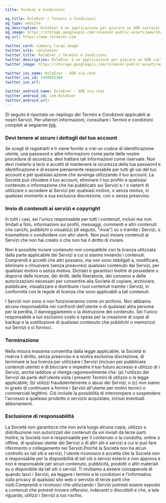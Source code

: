 ```yaml
---
title: Termini e Condizioni

og_title: RoleEver | Termini e Condizioni
og_type: website
og_description: RoleEver è un applicazione per giocare ai GDR cartacei via chat dal tuo smartphone. Tutti i strumenti necessari sono disponibili per te, dalla chat di gioco, schede personaggio, tiri di dado, integrazioni di Dungeons&Dragons 5e, sistemi personalizzati e molto altro. RoleEver è disponibile su iOS e Android!
og_image: https://storage.googleapis.com/roleever-public-assets/www/share.jpg
og_url: https://www.roleever.com

twitter_card: summary_large_image
twitter_site: \@roleever
twitter_title: RoleEver | Termini e Condizioni
twitter_description: RoleEver è un applicazione per giocare ai GDR cartacei via chat dal tuo smartphone. Tutti i strumenti necessari sono disponibili per te, dalla chat di gioco, schede personaggio, tiri di dado, integrazioni di Dungeons&Dragons 5e, sistemi personalizzati e molto altro. RoleEver è disponibile su iOS e Android!
twitter_image: https://storage.googleapis.com/roleever-public-assets/www/share.jpg

twitter_ios_name: RoleEver - GDR via chat
twitter_ios_id: 1498035308
twitter_ios_url:

twitter_android_name: RoleEver - GDR via chat
twitter_android_id: com.RoleEver
twitter_android_url:
---
```


Di seguito è riportato un riepilogo dei Termini e Condizioni applicabili ai nostri Servizi. Per ulteriori informazioni, consultare i Termini e condizioni completi al seguente [link](https://www.iubenda.com/termini-e-condizioni/32378511).

### Devi tenere al sicuro i dettagli del tuo account

Se scegli di registrarti e ti viene fornito o crei un codice di identificazione utente, una password o altre informazioni come parte delle nostre procedure di sicurezza, devi trattare tali informazioni come riservate. Non devi rivelarlo a terzi e accetti di mantenere la sicurezza della tua password e identificazione e di essere pienamente responsabile per tutti gli usi del tuo account e per qualsiasi azione che avvenga utilizzando il tuo account. La Società può chiudere il tuo account, eliminare il tuo profilo e qualsiasi contenuto o informazione che hai pubblicato sui Servizi e / o vietarti di utilizzare o accedere ai Servizi per qualsiasi motivo, o senza motivo, in qualsiasi momento a sua esclusiva discrezione, con o senza preavviso.

### Invio di contenuti ai servizi e copyright

In tutti i casi, sei l'unico responsabile per tutti i contenuti, inclusi ma non limitati a foto, informazioni sui profili, messaggi, commenti e altri contenuti che carichi, pubblichi o visualizzi (di seguito, "invia") su o tramite i Servizi, o trasmettere o condividere con altri utenti. Non puoi inviare contenuti ai Servizi che non hai creato o che non hai il diritto di inviare.

Non è possibile inviare contenuto non compatibile con la licenza utilizzata dalla parte applicabile dei Servizi a cui si stanno inviando i contenuti. Comprendi e accetti che altri possano, ma non sono obbligati a, modificare, eliminare o rimuovere (senza preavviso) qualsiasi contenuto dai Servizi, per qualsiasi motivo o senza motivo. Dichiari e garantisci inoltre di possedere o disporre delle licenze, dei diritti, delle liberatorie, dei consensi e delle autorizzazioni necessari per consentire alla Società di copiare, archiviare, pubblicare, visualizzare e distribuire i tuoi contenuti tramite i Servizi, in conformità con le regole di licenza che sono applicabili a tali contenuti.

I Servizi non sono e non funzioneranno come un archivio. Non abbiamo alcuna responsabilità nei confronti dell'utente o di qualsiasi altra persona per la perdita, il danneggiamento o la distruzione del contenuto. Sei l'unico responsabile a tuo esclusivo costo e spesa per la creazione di copie di backup e la sostituzione di qualsiasi contenuto che pubblichi o memorizzi sui Servizi o ci fornisci.

### Terminazione

Nella misura massima consentita dalla legge applicabile, la Società si riserva il diritto, senza preavviso e a nostra esclusiva discrezione, di terminare la tua licenza per utilizzare i Servizi (incluso per pubblicare contenuti utente) e di bloccare o impedire il tuo futuro accesso e utilizzo di i Servizi, anche laddove si ritenga ragionevolmente che: (a) l'utilizzo dei Servizi da parte dell'utente viola i presenti Termini di utilizzo o la legge applicabile; (b) utilizzi fraudolentemente o abusi dei Servizi; o (c) non siamo in grado di continuare a fornire i Servizi all'utente per motivi tecnici o commerciali legittimi. Ciò include la possibilità di interrompere o sospendere l'accesso a qualsiasi prodotto o servizio acquistato, inclusi eventuali abbonamenti.

### Esclusione di responsabilità

La Società non garantisce che non avrà luogo alcuna copia, utilizzo o distribuzione non autorizzati dei contenuti da voi inviati da terze parti. Inoltre, la Società non è responsabile per il contenuto o la condotta, online o offline, di qualsiasi utente dei Servizi o di altri siti o servizi a cui si può fare riferimento o collegamento nei Servizi.Poiché la Società non ha alcun controllo su tali siti e servizi, l'utente riconosce e accetta che la Società non è responsabile per la disponibilità di tali siti o servizi esterni e non approva e non è responsabile per alcun contenuto, pubblicità, prodotti o altri materiali su o disponibile da tali siti o servizi. Ti invitiamo a essere consapevole di quando lasci i Servizi, ea leggere i termini e le condizioni e l'informativa sulla privacy di qualsiasi sito web o servizio di terze parti che visiti.Comprendi e riconosci che utilizzando i Servizi potresti essere esposto a contenuti che potresti trovare offensivi, indecenti o discutibili e che, a tale riguardo, utilizzi i Servizi a tuo rischio.
